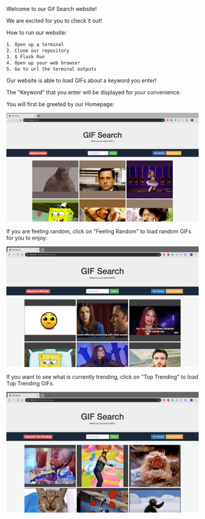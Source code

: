 Welcome to our Gif Search website!

We are excited for you to check it out!

How to run our website:

    1. Open up a terminal 
    2. Clone our repository  
    3. $ Flask Run 
    4. Open up your web browser 
    5. Go to url the terminal outputs 

Our website is able to load GIFs about a keyword you enter!

The "Keyword" that you enter will be displayed for your convenience.

You will first be greeted by our Homepage:

![picture](photos/homepage_screenshot.png)

If you are feeling random, click on "Feeling Random" to load random GIFs for you to enjoy:

![picture](photos/random.png)

If you want to see what is currently trending, click on "Top Trending" to load Top Trending GIFs.

![picture](photos/trending.png)